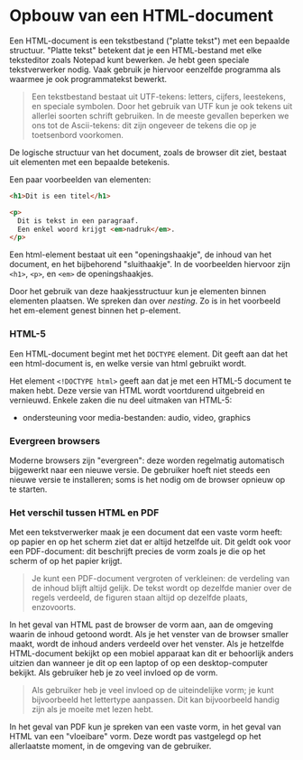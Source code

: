 # Opbouw van een HTML-document

Een HTML-document is een tekstbestand ("platte tekst") met een bepaalde structuur. "Platte tekst" betekent dat je een HTML-bestand met elke teksteditor zoals Notepad kunt bewerken. Je hebt geen speciale tekstverwerker nodig. Vaak gebruik je hiervoor eenzelfde programma als waarmee je ook programmatekst bewerkt.

> Een tekstbestand bestaat uit UTF-tekens: letters, cijfers, leestekens, en speciale symbolen. Door het gebruik van UTF kun je ook tekens uit allerlei soorten schrift gebruiken. In de meeste gevallen beperken we ons tot de Ascii-tekens: dit zijn ongeveer de tekens die op je toetsenbord voorkomen.

De logische structuur van het document, zoals de browser dit ziet, bestaat uit elementen met een bepaalde betekenis.

Een paar voorbeelden van elementen:

```html
<h1>Dit is een titel</h1>

<p>
  Dit is tekst in een paragraaf. 
  Een enkel woord krijgt <em>nadruk</em>.
</p>
```

Een html-element bestaat uit een "openingshaakje", de inhoud van het document, en het bijbehorend "sluithaakje". In de voorbeelden hiervoor zijn `<h1>`, `<p>`, en `<em>` de openingshaakjes.

Door het gebruik van deze haakjesstructuur kun je elementen binnen elementen plaatsen. We spreken dan over *nesting*. Zo is in het voorbeeld het em-element genest binnen het p-element.

### HTML-5

Een HTML-document begint met het `DOCTYPE` element. Dit geeft aan dat het een html-document is, en welke versie van html gebruikt wordt.

Het element `<!DOCTYPE html>` geeft aan dat je met een HTML-5 document te maken hebt. Deze versie van HTML wordt voortdurend uitgebreid en vernieuwd. Enkele zaken die nu deel uitmaken van HTML-5:

* ondersteuning voor media-bestanden: audio, video, graphics


### Evergreen browsers

Moderne browsers zijn "evergreen": deze worden regelmatig automatisch bijgewerkt naar een nieuwe versie. De gebruiker hoeft niet steeds een nieuwe versie te installeren; soms is het nodig om de browser opnieuw op te starten.


### Het verschil tussen HTML en PDF

Met een tekstverwerker maak je een document dat een vaste vorm heeft: op papier en op het scherm ziet dat er altijd hetzelfde uit.  Dit geldt ook voor een PDF-document: dit beschrijft precies de vorm zoals je die op het scherm of op het papier krijgt.

> Je kunt een PDF-document vergroten of verkleinen: de verdeling van de inhoud blijft altijd gelijk. De tekst wordt op dezelfde manier over de regels verdeeld, de figuren staan altijd op dezelfde plaats, enzovoorts.

In het geval van HTML past de browser de vorm aan, aan de omgeving waarin de inhoud getoond wordt. Als je het venster van de browser smaller maakt, wordt de inhoud anders verdeeld over het venster. Als je hetzelfde HTML-document bekijkt op een mobiel apparaat kan dit er behoorlijk anders uitzien dan wanneer je dit op een laptop of op een desktop-computer bekijkt. Als gebruiker heb je zo veel invloed op de vorm.

> Als gebruiker heb je veel invloed op de uiteindelijke vorm; je kunt bijvoorbeeld het lettertype aanpassen. Dit kan bijvoorbeeld handig zijn als je moeite met lezen hebt.

In het geval van PDF kun je spreken van een vaste vorm, in het geval van HTML van een "vloeibare" vorm. Deze wordt pas vastgelegd op het allerlaatste moment, in de omgeving van de gebruiker.


